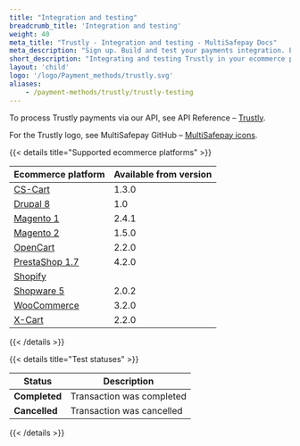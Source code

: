 ```yaml
---
title: "Integration and testing"
breadcrumb_title: 'Integration and testing'
weight: 40
meta_title: "Trustly - Integration and testing - MultiSafepay Docs"
meta_description: "Sign up. Build and test your payments integration. Explore our products and services. Use our API Reference, SDKs, and wrappers. Get support."
short_description: "Integrating and testing Trustly in your ecommerce platform"
layout: 'child'
logo: '/logo/Payment_methods/trustly.svg'
aliases:
    - /payment-methods/trustly/trustly-testing
---
```


To process Trustly payments via our API, see API Reference – [Trustly](/api/#trustly).

For the Trustly logo, see MultiSafepay GitHub – [MultiSafepay icons](https://github.com/MultiSafepay/MultiSafepay-icons).

{{< details title="Supported ecommerce platforms" >}}

| Ecommerce platform | Available from version |
|---|---|  
| [CS-Cart](/payments/integrations/ecommerce-platforms/cs-cart)  | 1.3.0 |
| [Drupal 8](/payments/integrations/ecommerce-platforms/drupal8)  | 1.0   |
| [Magento 1](/payments/integrations/ecommerce-platforms/magento1)   | 2.4.1 |
| [Magento 2](/payments/integrations/ecommerce-platforms/magento2)  | 1.5.0 |  
| [OpenCart](/payments/integrations/ecommerce-platforms/opencart)  | 2.2.0 |
| [PrestaShop 1.7](/payments/integrations/ecommerce-platforms/prestashop-1-7)  | 4.2.0 |
| [Shopify](/payments/integrations/ecommerce-platforms/shopify)  |    |
| [Shopware 5](https://store.shopware.com/en/mltis39871819230f/multisafepay-online-payments-free-plugin-with-20-payment-methods.html) | 2.0.2 |
| [WooCommerce](/payments/integrations/ecommerce-platforms/woocommerce) | 3.2.0 |
| [X-Cart](/payments/integrations/ecommerce-platforms/x-cart)  | 2.2.0 |


{{< /details >}}

{{< details title="Test statuses" >}}

 Status    | Description              |
| --------- | ------------------------ |
| **Completed** | Transaction was completed |
| **Cancelled** | Transaction was cancelled |

{{< /details >}}